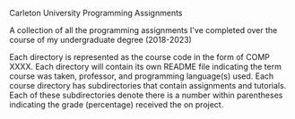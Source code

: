 Carleton University Programming Assignments

A collection of all the programming assignments I've completed over the course of my undergraduate degree (2018-2023)

Each directory is represented as the course code in the form of COMP XXXX. Each directory will contain its own README file indicating the term course was taken, professor, and programming language(s) used. Each course directory has subdirectories that contain assignments and tutorials. Each of these subdirectories denote there is a number within parentheses indicating the grade (percentage) received the on project.